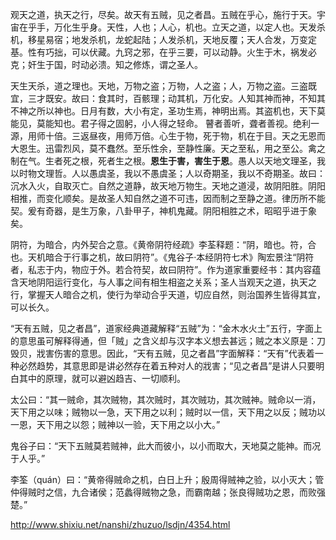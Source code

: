 观天之道，执天之行，尽矣。故天有五贼，见之者昌。五贼在乎心，施行于天。宇宙在乎手，万化生乎身。天性，人也；人心，机也。立天之道，以定人也。天发杀机，移星易宿；地发杀机，龙蛇起陆；人发杀机，天地反覆；天人合发，万变定基。性有巧拙，可以伏藏。九窍之邪，在乎三要，可以动静。火生于木，祸发必克；奸生于国，时动必溃。知之修炼，谓之圣人。

天生天杀，道之理也。天地，万物之盗；万物，人之盗；人，万物之盗。三盗既宜，三才既安。故曰：食其时，百骸理；动其机，万化安。人知其神而神，不知其不神之所以神也。日月有数，大小有定，圣功生焉，神明出焉。其盗机也，天下莫能见，莫能知也。君子得之固躬，小人得之轻命。
瞽者善听，聋者善视。绝利一源，用师十倍。三返昼夜，用师万倍。心生于物，死于物，机在于目。天之无恩而大恩生。迅雷烈风，莫不蠢然。至乐性余，至静性廉。天之至私，用之至公。禽之制在气。生者死之根，死者生之根。**恩生于害，害生于恩**。愚人以天地文理圣，我以时物文理哲。人以愚虞圣，我以不愚虞圣；人以奇期圣，我以不奇期圣。故曰：沉水入火，自取灭亡。自然之道静，故天地万物生。天地之道浸，故阴阳胜。阴阳相推，而变化顺矣。是故圣人知自然之道不可违，因而制之至静之道。律历所不能契。爰有奇器，是生万象，八卦甲子，神机鬼藏。阴阳相胜之术，昭昭乎进于象矣。


阴符，为暗合，内外契合之意。《黄帝阴符经疏》李荃释题：“阴，暗也。符，合也。天机暗合于行事之机，故曰阴符”。《鬼谷子·本经阴符七术》陶宏景注“阴符者，私志于内，物应于外。若合符契，故曰阴符”。作为道家重要经书：其内容蕴含天地阴阳运行变化，与人事之间有相生相盗之关系；圣人当观天之道，执天之行，掌握天人暗合之机，使行为举动合乎天道，切应自然，则治国养生皆得其宜，可以长久。

“天有五贼，见之者昌”，道家经典道藏解释“五贼”为：“金木水火土”五行，字面上的意思虽可解释得通，但「贼」之含义却与汉字本义想去甚远；贼之本义原是：刀毁贝，戕害伤害的意思。因此，“天有五贼，见之者昌”字面解释：“天有”代表着一种必然趋势，其意思即是讲必然存在着五种对人的戕害；“见之者昌”是讲人只要明白其中的原理，就可以避凶趋吉、一切顺利。

太公曰：“其一贼命，其次贼物，其次贼时，其次贼功，其次贼神。贼命以一消，天下用之以味；贼物以一急，天下用之以利；贼时以一信，天下用之以反；贼功以一恩，天下用之以怨；贼神以一验，天下用之以小大。”

鬼谷子曰：“天下五贼莫若贼神，此大而彼小，以小而取大，天地莫之能神。而况于人乎。”

李筌（quán）曰：“黄帝得贼命之机，白日上升；殷周得贼神之验，以小灭大；管仲得贼时之信，九合诸侯；范蠡得贼物之急，而霸南越；张良得贼功之恩，而败强楚。”


http://www.shixiu.net/nanshi/zhuzuo/lsdjn/4354.html


